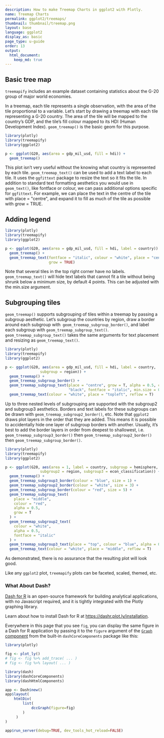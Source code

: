 ```yaml
---
description: How to make Treemap Charts in ggplot2 with Plotly.
name: Treemap Charts
permalink: ggplot2/treemaps/
thumbnail: thumbnail/treemap.png
layout: base
language: ggplot2
display_as: basic
page_type: u-guide
order: 13
output:
  html_document:
    keep_md: true
---
```




## Basic tree map

`treemapify` includes an example dataset containing statistics about the G-20 group of major world economies.

In a treemap, each tile represents a single observation, with the area of the tile proportional to a variable. Let’s start by drawing a treemap with each tile representing a G-20 country. The area of the tile will be mapped to the country’s GDP, and the tile’s fill colour mapped to its HDI (Human Development Index). `geom_treemap()` is the basic geom for this purpose.



``` r
library(plotly)
library(treemapify)
library(ggplot2)

p <- ggplot(G20, aes(area = gdp_mil_usd, fill = hdi)) +
  geom_treemap()
```

This plot isn’t very useful without the knowing what country is represented by each tile. `geom_treemap_text()` can be used to add a text label to each tile. It uses the `ggfittext` package to resize the text so it fits the tile. In addition to standard text formatting aesthetics you would use in `geom_text()`, like fontface or colour, we can pass additional options specific for `ggfittext`. For example, we can place the text in the centre of the tile with place = "centre", and expand it to fill as much of the tile as possible with grow = TRUE.




## Adding legend



``` r
library(plotly)
library(treemapify)
library(ggplot2)

p <- ggplot(G20, aes(area = gdp_mil_usd, fill = hdi, label = country)) +
  geom_treemap() +
  geom_treemap_text(fontface = "italic", colour = "white", place = "centre",
                    grow = TRUE)
```

Note that several tiles in the top right corner have no labels. `geom_treemap_text()` will hide text labels that cannot fit a tile without being shrunk below a minimum size, by default 4 points. This can be adjusted with the min.size argument.




## Subgrouping tiles

`geom_treemap()` supports subgrouping of tiles within a treemap by passing a subgroup aesthetic. Let’s subgroup the countries by region, draw a border around each subgroup with` geom_treemap_subgroup_border()`, and label each subgroup with `geom_treemap_subgroup_text()`. `geom_treemap_subgroup_text()` takes the same arguments for text placement and resizing as `geom_treemap_text()`.


``` r
library(plotly)
library(treemapify)
library(ggplot2)

p <- ggplot(G20, aes(area = gdp_mil_usd, fill = hdi, label = country,
                subgroup = region)) +
  geom_treemap() +
  geom_treemap_subgroup_border() +
  geom_treemap_subgroup_text(place = "centre", grow = T, alpha = 0.5, colour =
                             "black", fontface = "italic", min.size = 0) +
  geom_treemap_text(colour = "white", place = "topleft", reflow = T)
```
Up to three nested levels of subgrouping are supported with the subgroup2 and subgroup3 aesthetics. Borders and text labels for these subgroups can be drawn with `geom_treemap_subgroup2_border()`, etc. Note that `ggplot2` draws plot layers in the order that they are added. This means it is possible to accidentally hide one layer of subgroup borders with another. Usually, it’s best to add the border layers in order from deepest to shallowest, i.e. `geom_treemap_subgroup3_border()` then `geom_treemap_subgroup2_border()` then `geom_treemap_subgroup_border()`.



``` r
library(plotly)
library(treemapify)
library(ggplot2)

p <- ggplot(G20, aes(area = 1, label = country, subgroup = hemisphere,
                subgroup2 = region, subgroup3 = econ_classification)) +
  geom_treemap() +
  geom_treemap_subgroup3_border(colour = "blue", size = 1) +
  geom_treemap_subgroup2_border(colour = "white", size = 3) +
  geom_treemap_subgroup_border(colour = "red", size = 5) +
  geom_treemap_subgroup_text(
    place = "middle",
    colour = "red",
    alpha = 0.5,
    grow = T
  ) +
  geom_treemap_subgroup2_text(
    colour = "white",
    alpha = 0.5,
    fontface = "italic"
  ) +
  geom_treemap_subgroup3_text(place = "top", colour = "blue", alpha = 0.5) +
  geom_treemap_text(colour = "white", place = "middle", reflow = T)
```

As demonstrated, there is no assurance that the resulting plot will look good.

Like any `ggplot2` plot, `treemapify` plots can be faceted, scaled, themed, etc.



### What About Dash?

[Dash for R](https://dashr.plot.ly/) is an open-source framework for building analytical applications, with no Javascript required, and it is tightly integrated with the Plotly graphing library. 

Learn about how to install Dash for R at https://dashr.plot.ly/installation.

Everywhere in this page that you see `fig`, you can display the same figure in a Dash for R application by passing it to the `figure` argument of the [`Graph` component](https://dashr.plot.ly/dash-core-components/graph) from the built-in `dashCoreComponents` package like this:


``` r
library(plotly)

fig <- plot_ly() 
# fig <- fig %>% add_trace( ... )
# fig <- fig %>% layout( ... ) 

library(dash)
library(dashCoreComponents)
library(dashHtmlComponents)

app <- Dash$new()
app$layout(
    htmlDiv(
        list(
            dccGraph(figure=fig) 
        )
     )
)

app$run_server(debug=TRUE, dev_tools_hot_reload=FALSE)
```

